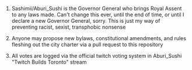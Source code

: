 1. Sashimii/Aburi_Sushi is the Governor General who brings Royal Assent to any laws made. Can't change this ever, until the end of time, or until I declare a new Governor General, sorry. This is just my way of preventing racist, sexist, transphobic nonsense

2. Anyone may propose new bylaws, constitutional amendments, and rules fleshing out the city charter via a pull request to this repository
3. All votes are logged via the official twitch voting system in Aburi_Sushi "Twitch Builds Toronto" stream
